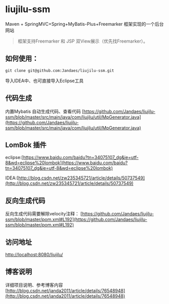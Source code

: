# liujilu-ssm
Maven + SpringMVC+Spring+MyBatis-Plus+Freemarker 框架实现的一个后台网站

> 框架支持Freemarker 和  JSP 双View展示（优先找Freemarker）。

## 如何使用：
`git clone git@github.com:Jandaes/liujilu-ssm.git`

导入IDEA中、也可直接导入Eclipse工具

## 代码生成
内置Mybatis 自动生成代码、查看代码
[https://github.com/Jandaes/liujilu-ssm/blob/master/src/main/java/com/liujilu/util/MpGenerator.java](https://github.com/Jandaes/liujilu-ssm/blob/master/src/main/java/com/liujilu/util/MpGenerator.java)



## LomBok 插件
eclipse:[https://www.baidu.com/baidu?tn=34075107_dg&ie=utf-8&wd=eclipse%20lombok](https://www.baidu.com/baidu?tn=34075107_dg&ie=utf-8&wd=eclipse%20lombok)

IDEA:[http://blog.csdn.net/zw235345721/article/details/50737549](http://blog.csdn.net/zw235345721/article/details/50737549)


## 反向生成代码
反向生成代码需要解除velocity注释：
[https://github.com/Jandaes/liujilu-ssm/blob/master/pom.xml#L192](https://github.com/Jandaes/liujilu-ssm/blob/master/pom.xml#L192)


## 访问地址
[http://localhost:8080/liujilu/](http://localhost:8080/liujilu/)

## 博客说明
详细项目说明、参考博客内容
[http://blog.csdn.net/janda2011/article/details/76548948](http://blog.csdn.net/janda2011/article/details/76548948)